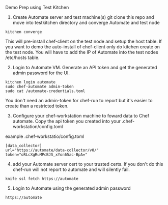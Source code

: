 Demo Prep using Test Kitchen

1. Create Automate server and test machine(s)
git clone this repo and move into testkitchen directory and converge Automate and test node 

```
kitchen converge
```

This will pre-install chef-client on the test node and setup the host table. If you want to demo the auto-install of chef-client only do kitchen create on the test node. You will have to add the IP of Automate into the test nodes /etc/hosts table. 

2. Login to Automate VM. Generate an API token and get the generated admin password for the UI.

```
kitchen login automate
sudo chef-automate admin-token
sudo cat /automate-credentials.toml
```


You don't need an admin-token for chef-run to report but it's easier to create than a restricted token. 

3. Configure your chef-workstation machine to foward data to Chef automate. Copy the api token you created into your .chef-workstation/config.toml 

example .chef-workstatio/config.toml 

```
[data_collector]
url="https://automate/data-collector/v0/"
token="oRLcXgRuMPcBJS_xYon65ac-BpA=" 
```

4. add your Automate server cert to your trusted certs. If you don't do this chef-run will not report to automate and will silently fail. 

```
knife ssl fetch https://automate
```


5. Login to Automate using the generated admin password 
```
https://automate 
```
